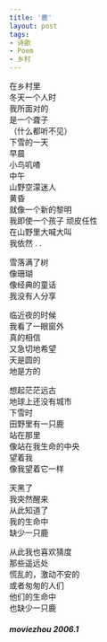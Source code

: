 ```yaml
---
title: '鹿'
layout: post
tags:
- 诗歌
- Poem
- 乡村
---
```

在乡村里  
冬天一个人时  
我所面对的  
是一个聋子  
（什么都听不见）  
下雪的一天  
早晨  
小鸟叽喳  
中午  
山野空濛迷人  
黄昏  
就像一个新的黎明  
我即使一个孩子 顽皮任性  
在山野里大喊大叫  
我依然 . .  
   
雪落满了树  
像珊瑚  
像经典的童话  
我没有人分享  
  
临近夜的时候  
我看了一眼窗外  
真的相信  
又急切地希望  
天是圆的  
地是方的  
     
想起茫茫远古  
地球上还没有城市  
下雪时  
田野里有一只鹿  
站在那里  
像站在我生命的中央  
望着我  
像我望着它一样  
 
天黑了  
我突然醒来  
从此知道了  
我的生命中  
缺少一只鹿  
    
从此我也喜欢猜度  
那些遥远处  
慌乱的，激动不安的  
或者匆匆的人们  
他们的生命中  
也缺少一只鹿  
   
##### moviezhou 2006.1  
